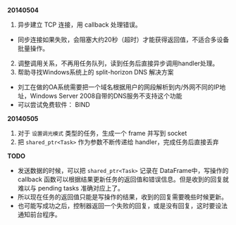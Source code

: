 **20140504**

1. 异步建立 TCP 连接，用 callback 处理错误。
  - 同步连接如果失败，会阻塞大约20秒（超时）才能获得返回值，不适合多设备批量操作。
2. 调整调用关系，不再用任务队列，读到任务后直接异步调用handler处理。
3. 帮助寻找Windows系统上的 split-horizon DNS 解决方案
  - 刘工在做的OA系统需要把一个域名根据用户的网段解析到内/外网不同的IP地址，Windows Server 2008自带的DNS服务不支持这个功能
  - 可以尝试免费软件： BIND

**20140505**

1. 对于 `设置调光模式` 类型的任务，生成一个 frame 并写到 socket
2. 把 `shared_ptr<Task>` 作为参数不断传递给 handler，完成任务后直接丢弃

**TODO**

- 发送数据的时候，可以把 `shared_ptr<Task>` 记录在 DataFrame中，写操作的 callback 函数可以根据结果更新任务的返回值和错误信息。但是收到的回复就难以与 pending tasks 准确对应上了。
- 所以现在任务的返回值只能是写操作的结果，收到的回复需要晚些时候更新。
- 也可能写成功之后，控制器返回一个失败的回复，或是没有回复，这时要设法通知前台程序。

